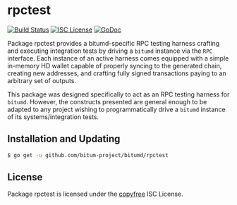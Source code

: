 rpctest
=======

[![Build Status](http://img.shields.io/travis/bitum/bitumd.svg)](https://travis-ci.org/bitum/bitumd)
[![ISC License](http://img.shields.io/badge/license-ISC-blue.svg)](http://copyfree.org)
[![GoDoc](https://img.shields.io/badge/godoc-reference-blue.svg)](http://godoc.org/github.com/bitum-project/bitumd/rpctest)

Package rpctest provides a bitumd-specific RPC testing harness crafting and
executing integration tests by driving a `bitumd` instance via the `RPC`
interface. Each instance of an active harness comes equipped with a simple
in-memory HD wallet capable of properly syncing to the generated chain,
creating new addresses, and crafting fully signed transactions paying to an
arbitrary set of outputs. 

This package was designed specifically to act as an RPC testing harness for
`bitumd`. However, the constructs presented are general enough to be adapted to
any project wishing to programmatically drive a `bitumd` instance of its
systems/integration tests. 

## Installation and Updating

```bash
$ go get -u github.com/bitum-project/bitumd/rpctest
```

## License


Package rpctest is licensed under the [copyfree](http://copyfree.org) ISC
License.

